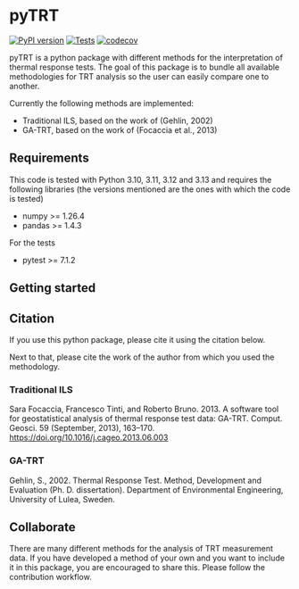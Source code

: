 # pyTRT

[![PyPI version](https://badge.fury.io/py/pyTRT.svg)](https://badge.fury.io/py/pyTRT)
[![Tests](https://github.com/wouterpeere/pyTRT/actions/workflows/test.yml/badge.svg)](https://github.com/wouterpeere/pyTRT/actions/workflows/test.yml)
[![codecov](https://codecov.io/gh/wouterpeere/pyTRT/branch/main/graph/badge.svg?token=I9WWHW60OD)](https://codecov.io/gh/wouterpeere/pyTRT)

pyTRT is a python package with different methods for the interpretation of thermal response tests. The goal of this
package is to
bundle all available methodologies for TRT analysis so the user can easily compare one to another.

Currently the following methods are implemented:

- Traditional ILS, based on the work of (Gehlin, 2002)
- GA-TRT, based on the work of (Focaccia et al., 2013)

## Requirements

This code is tested with Python 3.10, 3.11, 3.12 and 3.13 and requires the following libraries (the versions mentioned
are the ones with which the code is tested)

- numpy >= 1.26.4
- pandas >= 1.4.3

For the tests

- pytest >= 7.1.2

## Getting started

## Citation

If you use this python package, please cite it using the citation below.

Next to that, please cite the work of the author from which you used the methodology.

### Traditional ILS

Sara Focaccia, Francesco Tinti, and Roberto Bruno. 2013. A software tool for geostatistical analysis of thermal response
test data: GA-TRT. Comput. Geosci. 59 (September, 2013), 163–170. https://doi.org/10.1016/j.cageo.2013.06.003

### GA-TRT

Gehlin, S., 2002. Thermal Response Test. Method, Development and Evaluation (Ph. D. dissertation). Department of
Environmental Engineering, University of Lulea, Sweden.

## Collaborate

There are many different methods for the analysis of TRT measurement data. If you have developed a method of your own
and you want to include it in this package, you are encouraged to share this. Please follow the contribution workflow.
